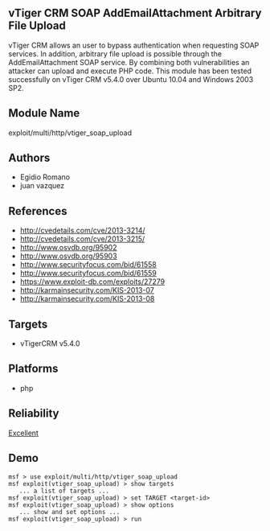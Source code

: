 ## vTiger CRM SOAP AddEmailAttachment Arbitrary File Upload

vTiger CRM allows an user to bypass authentication when 
requesting SOAP services. In addition, arbitrary file upload 
is possible through the AddEmailAttachment SOAP service. By 
combining both vulnerabilities an attacker can upload and 
execute PHP code. This module has been tested successfully 
on vTiger CRM v5.4.0 over Ubuntu 10.04 and Windows 2003 SP2.


## Module Name
exploit/multi/http/vtiger_soap_upload

## Authors
* Egidio Romano
* juan vazquez


## References
* http://cvedetails.com/cve/2013-3214/
* http://cvedetails.com/cve/2013-3215/
* http://www.osvdb.org/95902
* http://www.osvdb.org/95903
* http://www.securityfocus.com/bid/61558
* http://www.securityfocus.com/bid/61559
* https://www.exploit-db.com/exploits/27279
* http://karmainsecurity.com/KIS-2013-07
* http://karmainsecurity.com/KIS-2013-08



## Targets
* vTigerCRM v5.4.0


## Platforms
* php

## Reliability
[Excellent](https://github.com/rapid7/metasploit-framework/wiki/Exploit-Ranking)

## Demo

```
msf > use exploit/multi/http/vtiger_soap_upload
msf exploit(vtiger_soap_upload) > show targets
   ... a list of targets ...
msf exploit(vtiger_soap_upload) > set TARGET <target-id>
msf exploit(vtiger_soap_upload) > show options
   ... show and set options ...
msf exploit(vtiger_soap_upload) > run
```
    
    